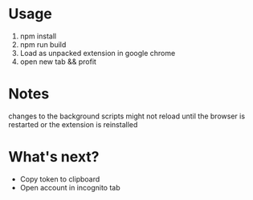 # Usage

1. npm install
2. npm run build
3. Load as unpacked extension in google chrome
4. open new tab && profit

# Notes

changes to the background scripts might not reload until the browser is restarted or the extension is reinstalled

# What's next?

* Copy token to clipboard
* Open account in incognito tab
